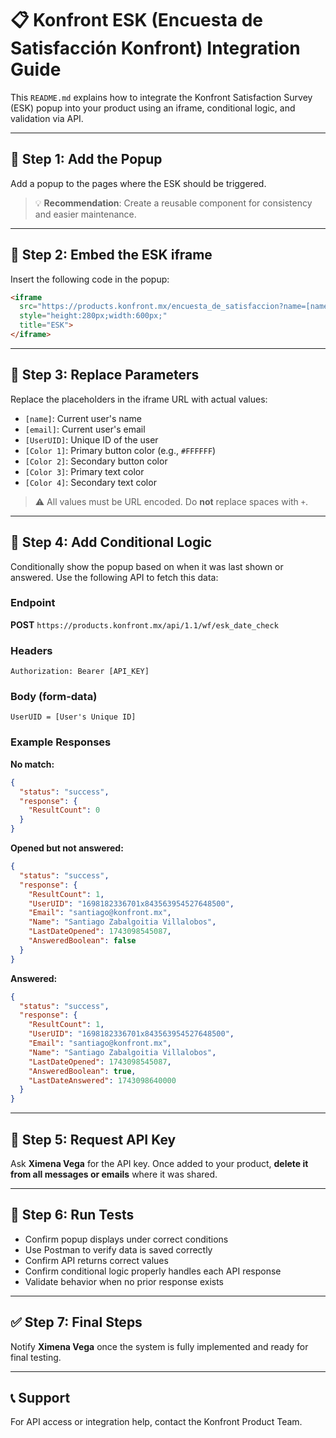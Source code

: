 # 📋 Konfront ESK (Encuesta de Satisfacción Konfront) Integration Guide

This `README.md` explains how to integrate the Konfront Satisfaction Survey (ESK) popup into your product using an iframe, conditional logic, and validation via API.

---

## 🚀 Step 1: Add the Popup

Add a popup to the pages where the ESK should be triggered.

> 💡 **Recommendation**: Create a reusable component for consistency and easier maintenance.

---

## 🧩 Step 2: Embed the ESK iframe

Insert the following code in the popup:

```html
<iframe 
  src="https://products.konfront.mx/encuesta_de_satisfaccion?name=[name]&email=[email]&UserUID=[UserUID]&color=[Color 1]&color2=[Color 2]&color3=[Color 3]&color4=[Color 4]" 
  style="height:280px;width:600px;" 
  title="ESK">
</iframe>
```

---

## 🧠 Step 3: Replace Parameters

Replace the placeholders in the iframe URL with actual values:

- `[name]`: Current user's name
- `[email]`: Current user's email
- `[UserUID]`: Unique ID of the user
- `[Color 1]`: Primary button color (e.g., `#FFFFFF`)
- `[Color 2]`: Secondary button color
- `[Color 3]`: Primary text color
- `[Color 4]`: Secondary text color

> ⚠️ All values must be URL encoded. Do **not** replace spaces with `+`.

---

## 📡 Step 4: Add Conditional Logic

Conditionally show the popup based on when it was last shown or answered. Use the following API to fetch this data:

### Endpoint
**POST** `https://products.konfront.mx/api/1.1/wf/esk_date_check`

### Headers
`Authorization: Bearer [API_KEY]`

### Body (form-data)
```
UserUID = [User's Unique ID]
```

### Example Responses

**No match:**
```json
{
  "status": "success",
  "response": {
    "ResultCount": 0
  }
}
```

**Opened but not answered:**
```json
{
  "status": "success",
  "response": {
    "ResultCount": 1,
    "UserUID": "1698182336701x843563954527648500",
    "Email": "santiago@konfront.mx",
    "Name": "Santiago Zabalgoitia Villalobos",
    "LastDateOpened": 1743098545087,
    "AnsweredBoolean": false
  }
}
```

**Answered:**
```json
{
  "status": "success",
  "response": {
    "ResultCount": 1,
    "UserUID": "1698182336701x843563954527648500",
    "Email": "santiago@konfront.mx",
    "Name": "Santiago Zabalgoitia Villalobos",
    "LastDateOpened": 1743098545087,
    "AnsweredBoolean": true,
    "LastDateAnswered": 1743098640000
  }
}
```

---

## 🔐 Step 5: Request API Key

Ask **Ximena Vega** for the API key. Once added to your product, **delete it from all messages or emails** where it was shared.

---

## 🧪 Step 6: Run Tests

- Confirm popup displays under correct conditions
- Use Postman to verify data is saved correctly
- Confirm API returns correct values
- Confirm conditional logic properly handles each API response
- Validate behavior when no prior response exists

---

## ✅ Step 7: Final Steps

Notify **Ximena Vega** once the system is fully implemented and ready for final testing.

---

## 📞 Support
For API access or integration help, contact the Konfront Product Team.
